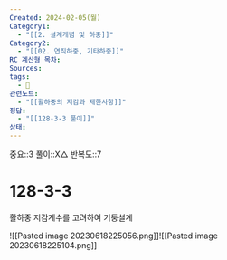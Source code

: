 ```yaml
---
Created: 2024-02-05(월)
Category1:
  - "[[2. 설계개념 및 하중]]"
Category2:
  - "[[02. 연직하중, 기타하중]]"
RC 계산형 목차: 
Sources: 
tags:
  - 🧮
관련노트:
  - "[[활하중의 저감과 제한사항]]"
정답:
  - "[[128-3-3 풀이]]"
상태:
---
```

중요::3
풀이::X△
반복도::7

#  128-3-3

활하중 저감계수를 고려하여 기둥설계

![[Pasted image 20230618225056.png]]![[Pasted image 20230618225104.png]]